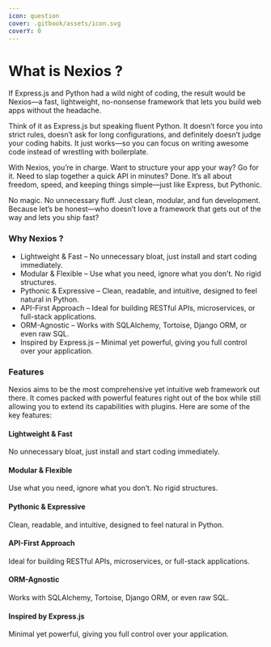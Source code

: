```yaml
---
icon: question
cover: .gitbook/assets/icon.svg
coverY: 0
---
```


# What is Nexios ?

If Express.js and Python had a wild night of coding, the result would be Nexios—a fast, lightweight, no-nonsense framework that lets you build web apps without the headache.

Think of it as Express.js but speaking fluent Python. It doesn’t force you into strict rules, doesn’t ask for long configurations, and definitely doesn’t judge your coding habits. It just works—so you can focus on writing awesome code instead of wrestling with boilerplate.

With Nexios, you’re in charge. Want to structure your app your way? Go for it. Need to slap together a quick API in minutes? Done. It’s all about freedom, speed, and keeping things simple—just like Express, but Pythonic.

No magic. No unnecessary fluff. Just clean, modular, and fun development. Because let’s be honest—who doesn’t love a framework that gets out of the way and lets you ship fast?

### Why Nexios ?

* Lightweight & Fast – No unnecessary bloat, just install and start coding immediately.
* Modular & Flexible – Use what you need, ignore what you don’t. No rigid structures.
* Pythonic & Expressive – Clean, readable, and intuitive, designed to feel natural in Python.
* API-First Approach – Ideal for building RESTful APIs, microservices, or full-stack applications.
* ORM-Agnostic – Works with SQLAlchemy, Tortoise, Django ORM, or even raw SQL.
* Inspired by Express.js – Minimal yet powerful, giving you full control over your application.

### Features

Nexios aims to be the most comprehensive yet intuitive web framework out there. It comes packed with powerful features right out of the box while still allowing you to extend its capabilities with plugins. Here are some of the key features:

#### Lightweight & Fast

No unnecessary bloat, just install and start coding immediately.

#### Modular & Flexible

Use what you need, ignore what you don’t. No rigid structures.

#### Pythonic & Expressive

Clean, readable, and intuitive, designed to feel natural in Python.

#### API-First Approach

Ideal for building RESTful APIs, microservices, or full-stack applications.

#### ORM-Agnostic

Works with SQLAlchemy, Tortoise, Django ORM, or even raw SQL.

#### Inspired by Express.js

Minimal yet powerful, giving you full control over your application.

